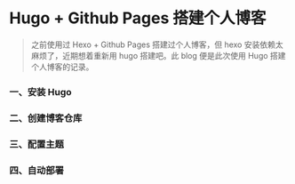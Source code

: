 # Hugo + Github Pages 搭建个人博客


> 之前使用过 Hexo + Github Pages 搭建过个人博客，但 hexo 安装依赖太麻烦了，近期想着重新用 hugo 搭建吧。此 blog 便是此次使用 Hugo 搭建个人博客的记录。

### 一、安装 Hugo


### 二、创建博客仓库


### 三、配置主题


### 四、自动部署

